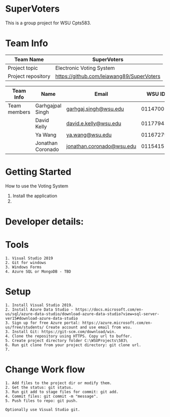 # SuperVoters

This is a group project for WSU Cpts583.

# Team Info

| Team Name          | SuperVoters                                        |
| ------------------ | -------------------------------------------------- |
| Project topic      | Electronic Voting System                           |
| Project repository | https://github.com/leiawang89/SuperVoters |

| Team Info    | Name              | Email                     | WSU ID    | GitHub       | Contact |
| ------------ | ----------------- | ------------------------- | --------- | ------------ | ------- |
| Team members | Garhgajpal Singh  | garhgaj.singh@wsu.edu     | 011470057 | gargi79      |         |
|              | David Kelly       | david.e.kelly@wsu.edu     | 011779437 | davidke1234  |         |
|              | Ya Wang           | ya.wang@wsu.edu           | 011672796 | leiawang89   | Yes     |
|              | Jonathan Coronado | jonathan.coronado@wsu.edu | 011541511 | MacMuffin117 |         |

# Getting Started

How to use the Voting System
1.  Install the application
2.  


# Developer details:


# Tools

    1. Visual Studio 2019
    2. Git for windows
    3. Windows Forms
	4. Azure SQL or MongoDB - TBD

# Setup

    1. Install Visual Studio 2019.
    2. Install Azure Data Studio - https://docs.microsoft.com/en-us/sql/azure-data-studio/download-azure-data-studio?view=sql-server-ver15#download-azure-data-studio
	3. Sign up for free Azure portal: https://azure.microsoft.com/en-us/free/students/ Create account and use email from wsu. 
    3. Install Git: https://git-scm.com/download/win.
    4. Clone the repository using HTTPS. Copy url to buffer.
    5. Create project directory folder C:\WSUProjects\583\
    6. Run git clone from your project directory: git clone url.
    7.
	
# Change Work flow

    1. Add files to the project dir or modify them.
    2. Get the status: git status.
    3. Run git add to stage files for commit: git add.
    4. Commit files: git commit -m "message".
    5. Push files to repo: git push.

    Optionally use Visual Studio git.

